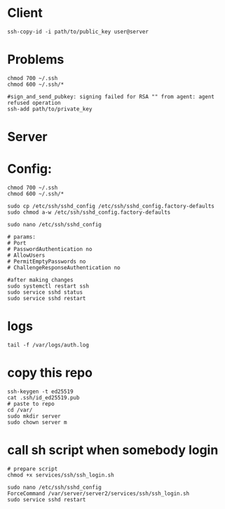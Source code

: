 # Client
```shell
ssh-copy-id -i path/to/public_key user@server
```

# Problems
```shell
chmod 700 ~/.ssh
chmod 600 ~/.ssh/*

#sign_and_send_pubkey: signing failed for RSA "" from agent: agent refused operation
ssh-add path/to/private_key
```

# Server
# Config:

```shell
chmod 700 ~/.ssh
chmod 600 ~/.ssh/*
```

```shell
sudo cp /etc/ssh/sshd_config /etc/ssh/sshd_config.factory-defaults
sudo chmod a-w /etc/ssh/sshd_config.factory-defaults

sudo nano /etc/ssh/sshd_config

# params:
# Port
# PasswordAuthentication no
# AllowUsers
# PermitEmptyPasswords no
# ChallengeResponseAuthentication no

#after making changes
sudo systemctl restart ssh
sudo service sshd status
sudo service sshd restart
```

# logs
```shell
tail -f /var/logs/auth.log
```

# copy this repo
```shell
ssh-keygen -t ed25519
cat .ssh/id_ed25519.pub
# paste to repo
cd /var/
sudo mkdir server
sudo chown server m
```

# call sh script when somebody login
```shell
# prepare script
chmod +x services/ssh/ssh_login.sh

sudo nano /etc/ssh/sshd_config
ForceCommand /var/server/server2/services/ssh/ssh_login.sh
sudo service sshd restart
```